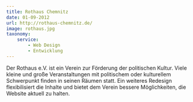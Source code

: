 ```yaml
---
title: Rothaus Chemnitz
date: 01-09-2012
url: http://rothaus-chemnitz.de/
image: rothaus.jpg
taxonomy:
    service:
        - Web Design
        - Entwicklung
---
```

Der Rothaus e.V. ist ein Verein zur Förderung der politischen Kultur. Viele kleine und große Veranstaltungen mit politischem oder kulturellem Schwerpunkt finden in seinen Räumen statt. Ein weiteres Redesign flexibilisiert die Inhalte und bietet dem Verein bessere Möglichkeiten, die Website aktuell zu halten.